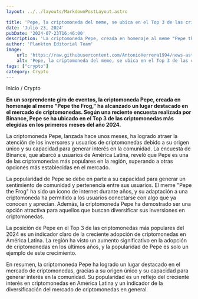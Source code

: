 ```yaml
---
layout: ../../layouts/MarkdownPostLayout.astro

title: 'Pepe, la criptomoneda del meme, se ubica en el Top 3 de las criptomonedas más populares del 2024'
date: 'Julio 23, 2024'
pubDate: '2024-07-23T16:46:00'
description: 'La criptomoneda Pepe, creada en homenaje al meme "Pepe the Frog," ha alcanzado un lugar destacado en el mercado de criptomonedas.'
author: 'Plankton Editorial Team'
image:
    url: 'https://raw.githubusercontent.com/AntonioHerrera1994/news-astro/master/src/assets/crypto/crypto203.webp'
    alt: 'Pepe, la criptomoneda del meme, se ubica en el Top 3 de las criptomonedas más populares del 2024'
tags: ["crypto"]
category: Crypto
---
```



<span><a href="/" style="text-decoration:none;color:#0F1416">Inicio</a> / <a href="/crypto" style="text-decoration:none;color:#0F1416">Crypto</a></span>

<p style="font-weight: bold;">En un sorprendente giro de eventos, la criptomoneda Pepe, creada en homenaje al meme "Pepe the Frog," ha alcanzado un lugar destacado en el mercado de criptomonedas. Según una reciente encuesta realizada por Binance, Pepe se ha ubicado en el Top 3 de las criptomonedas más elegidas en los primeros meses del año 2024.</p>

La criptomoneda Pepe, lanzada hace unos meses, ha logrado atraer la atención de los inversores y usuarios de criptomonedas debido a su origen único y su capacidad para generar interés en la comunidad. La encuesta de Binance, que abarcó a usuarios de América Latina, reveló que Pepe es una de las criptomonedas más populares en la región, superando a otras opciones más establecidas en el mercado.

La popularidad de Pepe se debe en parte a su capacidad para generar un sentimiento de comunidad y pertenencia entre sus usuarios. El meme "Pepe the Frog" ha sido un icono de internet durante años, y su adaptación a una criptomoneda ha permitido a los usuarios conectarse con algo que ya conocen y aprecian. Además, la criptomoneda Pepe ha demostrado ser una opción atractiva para aquellos que buscan diversificar sus inversiones en criptomonedas.

La posición de Pepe en el Top 3 de las criptomonedas más populares del 2024 es un indicador claro de la creciente adopción de criptomonedas en América Latina. La región ha visto un aumento significativo en la adopción de criptomonedas en los últimos años, y la popularidad de Pepe es solo un ejemplo de este crecimiento.

En resumen, la criptomoneda Pepe ha logrado un lugar destacado en el mercado de criptomonedas, gracias a su origen único y su capacidad para generar interés en la comunidad. Su popularidad es un reflejo del creciente interés en criptomonedas en América Latina y un indicador de la diversificación del mercado de criptomonedas en general.